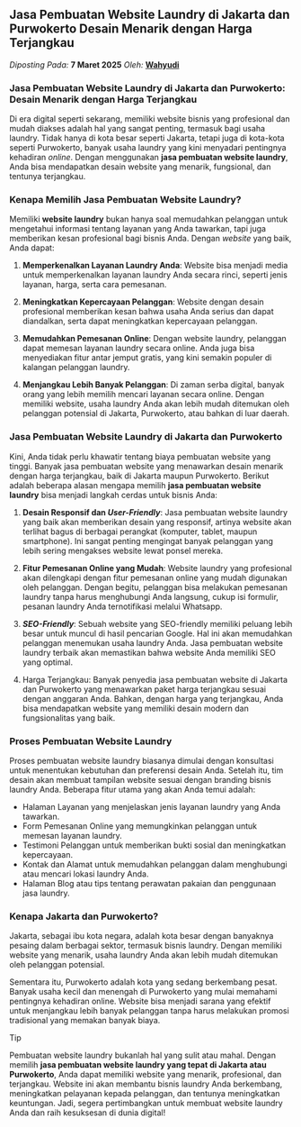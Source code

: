 ## Jasa Pembuatan Website Laundry di Jakarta dan Purwokerto Desain Menarik dengan Harga Terjangkau
_Diposting Pada:_ **7 Maret 2025**
_Oleh:_  [**Wahyudi**](https://bandarlaundry.github.io/blog/menu/wahyudi.html)

### Jasa Pembuatan Website Laundry di Jakarta dan Purwokerto: Desain Menarik dengan Harga Terjangkau

Di era digital seperti sekarang, memiliki website bisnis yang profesional dan mudah diakses adalah hal yang sangat penting, termasuk bagi usaha laundry. Tidak hanya di kota besar seperti Jakarta, tetapi juga di kota-kota seperti Purwokerto, banyak usaha laundry yang kini menyadari pentingnya kehadiran _online_. Dengan menggunakan **jasa pembuatan website laundry**, Anda bisa mendapatkan desain website yang menarik, fungsional, dan tentunya terjangkau.

### Kenapa Memilih Jasa Pembuatan Website Laundry?

Memiliki **website laundry** bukan hanya soal memudahkan pelanggan untuk mengetahui informasi tentang layanan yang Anda tawarkan, tapi juga memberikan kesan profesional bagi bisnis Anda. Dengan _website_ yang baik, Anda dapat:

1. **Memperkenalkan Layanan Laundry Anda**: Website bisa menjadi media untuk memperkenalkan layanan laundry Anda secara rinci, seperti jenis layanan, harga, serta cara pemesanan.
  
2. **Meningkatkan Kepercayaan Pelanggan**: Website dengan desain profesional memberikan kesan bahwa usaha Anda serius dan dapat diandalkan, serta dapat meningkatkan kepercayaan pelanggan.

3. **Memudahkan Pemesanan Online**: Dengan website laundry, pelanggan dapat memesan layanan laundry secara online. Anda juga bisa menyediakan fitur antar jemput gratis, yang kini semakin populer di kalangan pelanggan laundry.

4. **Menjangkau Lebih Banyak Pelanggan**: Di zaman serba digital, banyak orang yang lebih memilih mencari layanan secara online. Dengan memiliki website, usaha laundry Anda akan lebih mudah ditemukan oleh pelanggan potensial di Jakarta, Purwokerto, atau bahkan di luar daerah.

### Jasa Pembuatan Website Laundry di Jakarta dan Purwokerto

Kini, Anda tidak perlu khawatir tentang biaya pembuatan website yang tinggi. Banyak jasa pembuatan website yang menawarkan desain menarik dengan harga terjangkau, baik di Jakarta maupun Purwokerto. Berikut adalah beberapa alasan mengapa memilih **jasa pembuatan website laundry** bisa menjadi langkah cerdas untuk bisnis Anda:

1. **Desain Responsif dan _User-Friendly_**: Jasa pembuatan website laundry yang baik akan memberikan desain yang responsif, artinya website akan terlihat bagus di berbagai perangkat (komputer, tablet, maupun smartphone). Ini sangat penting mengingat banyak pelanggan yang lebih sering mengakses website lewat ponsel mereka.

2. **Fitur Pemesanan Online yang Mudah**: Website laundry yang profesional akan dilengkapi dengan fitur pemesanan online yang mudah digunakan oleh pelanggan. Dengan begitu, pelanggan bisa melakukan pemesanan laundry tanpa harus menghubungi Anda langsung, cukup isi formulir, pesanan laundry Anda ternotifikasi melalui Whatsapp.

3. **_SEO-Friendly_**: Sebuah website yang SEO-friendly memiliki peluang lebih besar untuk muncul di hasil pencarian Google. Hal ini akan memudahkan pelanggan menemukan usaha laundry Anda. Jasa pembuatan website laundry terbaik akan memastikan bahwa website Anda memiliki SEO yang optimal.

4. Harga Terjangkau: Banyak penyedia jasa pembuatan website di Jakarta dan Purwokerto yang menawarkan paket harga terjangkau sesuai dengan anggaran Anda. Bahkan, dengan harga yang terjangkau, Anda bisa mendapatkan website yang memiliki desain modern dan fungsionalitas yang baik.

### Proses Pembuatan Website Laundry

Proses pembuatan website laundry biasanya dimulai dengan konsultasi untuk menentukan kebutuhan dan preferensi desain Anda. Setelah itu, tim desain akan membuat tampilan website sesuai dengan branding bisnis laundry Anda. Beberapa fitur utama yang akan Anda temui adalah:

- Halaman Layanan yang menjelaskan jenis layanan laundry yang Anda tawarkan.
- Form Pemesanan Online yang memungkinkan pelanggan untuk memesan layanan laundry.
- Testimoni Pelanggan untuk memberikan bukti sosial dan meningkatkan kepercayaan.
- Kontak dan Alamat untuk memudahkan pelanggan dalam menghubungi atau mencari lokasi laundry Anda.
- Halaman Blog atau tips tentang perawatan pakaian dan penggunaan jasa laundry.

###  Kenapa Jakarta dan Purwokerto?

Jakarta, sebagai ibu kota negara, adalah kota besar dengan banyaknya pesaing dalam berbagai sektor, termasuk bisnis laundry. Dengan memiliki website yang menarik, usaha laundry Anda akan lebih mudah ditemukan oleh pelanggan potensial.

Sementara itu, Purwokerto adalah kota yang sedang berkembang pesat. Banyak usaha kecil dan menengah di Purwokerto yang mulai memahami pentingnya kehadiran online. Website bisa menjadi sarana yang efektif untuk menjangkau lebih banyak pelanggan tanpa harus melakukan promosi tradisional yang memakan banyak biaya.

> [!TIP]
> Pembuatan website laundry bukanlah hal yang sulit atau mahal. Dengan memilih **jasa pembuatan website laundry yang tepat di Jakarta atau Purwokerto**, Anda dapat memiliki website yang menarik, profesional, dan terjangkau. Website ini akan membantu bisnis laundry Anda berkembang, meningkatkan pelayanan kepada pelanggan, dan tentunya meningkatkan keuntungan. Jadi, segera pertimbangkan untuk membuat website laundry Anda dan raih kesuksesan di dunia digital!

